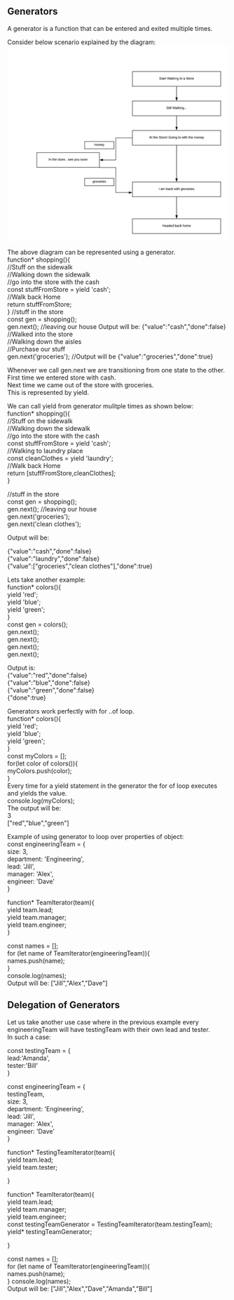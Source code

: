 ## Generators

A generator is a function that can be entered and exited multiple times.

Consider below scenario explained by the diagram:
![Generator Story](https://github.com/nnsantosh/ES2015/blob/master/generator_story.jpeg)



The above diagram can be represented using a generator. <br/>
function* shopping(){ <br/>
  //Stuff on the sidewalk <br/>
  //Walking down the sidewalk <br/>
  //go into the store with the cash <br/>
  const stuffFromStore = yield 'cash'; <br/>
  //Walk back Home <br/>
  return stuffFromStore; <br/>
}
//stuff in the store <br/>
const gen = shopping(); <br/>
gen.next(); //leaving our house Output will be: {"value":"cash","done":false} <br/>
//Walked into the store <br/>
//Walking down the aisles <br/>
//Purchase our stuff <br/>
gen.next('groceries'); //Output will be {"value":"groceries","done":true} <br/>

Whenever we call gen.next we are transitioning from one state to the other. <br/>
First time we entered store with cash. <br/>
Next time we came out of the store with groceries. <br/>
This is represented by yield. <br/>

We can call yield from generator mulitple times as shown below: <br/>
function* shopping(){ <br/>
  //Stuff on the sidewalk <br/>
  //Walking down the sidewalk <br/>
  //go into the store with the cash <br/>
  const stuffFromStore = yield 'cash'; <br/>
  //Walking to laundry place <br/>
  const cleanClothes = yield 'laundry'; <br/>
  //Walk back Home <br/>
  return [stuffFromStore,cleanClothes]; <br/>
} <br/>
 
//stuff in the store <br/>
const gen = shopping(); <br/>
gen.next(); //leaving our house <br/>
gen.next('groceries'); <br/>
gen.next('clean clothes'); <br/>

Output will be: <br/>

{"value":"cash","done":false} <br/> 
{"value":"laundry","done":false} <br/> 
{"value":["groceries","clean clothes"],"done":true} <br/>


Lets take another example: <br/>
function* colors(){ <br/>
  yield 'red'; <br/>
  yield 'blue'; <br/>
  yield 'green'; <br/>
} <br/>
const gen = colors(); <br/>
gen.next(); <br/>
gen.next(); <br/>
gen.next(); <br/>
gen.next(); <br/>

Output is: <br/>
{"value":"red","done":false} <br/>
{"value":"blue","done":false} <br/>
{"value":"green","done":false} <br/>
{"done":true} <br/>

Generators work perfectly with for ..of loop. <br/>
function* colors(){ <br/>
  yield 'red'; <br/>
  yield 'blue'; <br/>
  yield 'green'; <br/>
} <br/>
const myColors = []; <br/>
for(let color of colors()){ <br/>
  myColors.push(color); <br/>
} <br/>
Every time for a yield statement in the generator the for of loop executes and yields the value. <br/>
console.log(myColors); <br/>
The output will be:  <br/>
3 <br/>
["red","blue","green"] <br/>

Example of using generator to loop over properties of object: <br/>
const engineeringTeam = { <br/>
  size: 3, <br/>
  department: 'Engineering', <br/>
  lead: 'Jill', <br/>
  manager: 'Alex', <br/>
  engineer: 'Dave' <br/>
}

function* TeamIterator(team){ <br/>
  	yield team.lead; <br/>
  	yield team.manager; <br/>
  	yield team.engineer; <br/>
}

const names = []; <br/>
for (let name of TeamIterator(engineeringTeam)){ <br/>
     names.push(name); <br/>
 } <br/>
 console.log(names); <br/>
 Output will be: ["Jill","Alex","Dave"] <br/>
 
 ## Delegation of Generators
 
Let us take another use case where in the previous example every engineeringTeam will have testingTeam with their own lead and tester. <br/>
In such a case: <br/>

const testingTeam = { <br/>
  lead:'Amanda', <br/>
  tester:'Bill' <br/>
} <br/>

const engineeringTeam = { <br/>
  testingTeam, <br/>
  size: 3, <br/>
  department: 'Engineering', <br/>
  lead: 'Jill', <br/>
  manager: 'Alex', <br/>
  engineer: 'Dave' <br/>
} <br/>

function* TestingTeamIterator(team){ <br/>
  	yield team.lead; <br/>
  	yield team.tester; <br/>
  
} <br/>

function* TeamIterator(team){ <br/> 
  	yield team.lead; <br/>
  	yield team.manager; <br/>
  	yield team.engineer; <br/>
    const testingTeamGenerator = TestingTeamIterator(team.testingTeam); <br/>
    yield* testingTeamGenerator; <br/>
   
}

const names = []; <br/>
for (let name of TeamIterator(engineeringTeam)){ <br/>
     names.push(name); <br/>
 }
console.log(names); <br/>
 Output will be: ["Jill","Alex","Dave","Amanda","Bill"] <br/>
